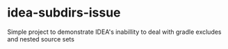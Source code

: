 # idea-subdirs-issue
Simple project to demonstrate IDEA's inabillity to deal with gradle excludes and nested source sets
